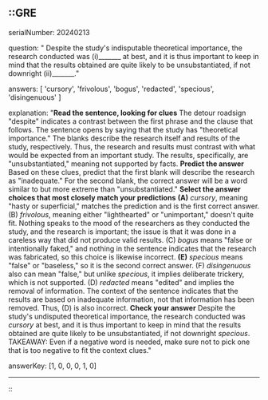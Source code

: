::GRE
---

serialNumber: 20240213

question: " Despite the study's indisputable theoretical importance, the research conducted was (i)_______ at best, and it is thus important to keep in mind that the results obtained are quite likely to be unsubstantiated, if not downright (ii)_______."

answers: [
  'cursory',
  'frivolous',
  'bogus',
  'redacted',
  'specious',
  'disingenuous'
]

explanation: "<strong>Read the sentence, looking for clues</strong> The detour roadsign \"despite\" indicates a contrast between the first phrase and the clause that follows. The sentence opens by saying that the study has \"theoretical importance.\" The blanks describe the research itself and results of the study, respectively. Thus, the research and results must contrast with what would be expected from an important study. The results, specifically, are \"unsubstantiated,\" meaning not supported by facts. <strong>Predict the answer</strong> Based on these clues, predict that the first blank will describe the research as \"inadequate.\" For the second blank, the correct answer will be a word similar to but more extreme than \"unsubstantiated.\" <strong>Select the answer choices that most closely match your predictions</strong> <strong>(A)</strong> <i>cursory</i>, meaning \"hasty or superficial,\" matches the prediction and is the first correct answer. (B) <i>frivolous</i>, meaning either \"lighthearted\" or \"unimportant,\" doesn't quite fit. Nothing speaks to the mood of the researchers as they conducted the study, and the research is important; the issue is that it was done in a careless way that did not produce valid results. (C) <i>bogus</i> means \"false or intentionally faked,\" and nothing in the sentence indicates that the research was fabricated, so this choice is likewise incorrect. <strong>(E)</strong> <i>specious</i> means \"false\" or \"baseless,\" so it is the second correct answer. (F) <i>disingenuous</i> also can mean \"false,\" but unlike <i>specious</i>, it implies deliberate trickery, which is not supported. (D) <i>redacted</i> means \"edited\" and implies the removal of information. The context of the sentence indicates that the results are based on inadequate information, not that information has been removed. Thus, (D) is also incorrect. <strong>Check your answer</strong> Despite the study's undisputed theoretical importance, the research conducted was <i>cursory</i> at best, and it is thus important to keep in mind that the results obtained are quite likely to be unsubstantiated, if not downright <i>specious</i>. TAKEAWAY: Even if a negative word is needed, make sure not to pick one that is too negative to fit the context clues."

answerKey: [1, 0, 0, 0, 1, 0]

---
::